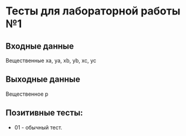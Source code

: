 # Тесты для лабораторной работы №1

## Входные данные
Вещественные xa, ya, xb, yb, xc, yc

## Выходные данные
Вещественное p

## Позитивные тесты:
- 01 - обычный тест.
